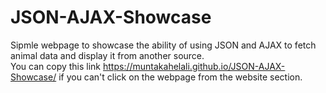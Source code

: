 # JSON-AJAX-Showcase
Sipmle webpage to showcase the ability of using JSON and AJAX to fetch animal data and display it from another source.   
You can copy this link https://muntakahelali.github.io/JSON-AJAX-Showcase/ if you can't click on the webpage from the website section.
